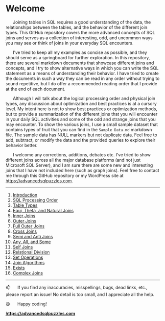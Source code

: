# Welcome

&nbsp;&nbsp;&nbsp;&nbsp;&nbsp;&nbsp;Joining tables in SQL requires a good understanding of the data, the relationships between the tables, and the behavior of the different join types.  This GitHub repository covers the more advanced concepts of SQL joins and serves as a collection of interesting, odd, and uncommon ways you may see or think of joins in your everyday SQL encounters.

&nbsp;&nbsp;&nbsp;&nbsp;&nbsp;&nbsp;I've tried to keep all my examples as concise as possible, and they should serve as a springboard for further exploration.  In this repository, there are several markdown documents that showcase different joins and concepts, and I try to show alternative ways in which you can write the SQL statement as a means of understanding their behavior.  I have tried to create the documents in such a way they can be read in any order without trying to sound repetitive, but I do offer a recommended reading order that I provide at the end of each document.

&nbsp;&nbsp;&nbsp;&nbsp;&nbsp;&nbsp;Although I will talk about the logical processing order and physical join types, any discussion about optimization and best practices is at a cursory level. My intent here is not to show best practices or optimization methods, but to provide a summarization of the different joins that you will encounter in your daily SQL activities and some of the odd and strange joins that you may encounter.  To show the various joins, I use a small sample dataset that contains types of fruit that you can find in the `Sample Data.md` markdown file.  The sample data has NULL markers but not duplicate data.  Feel free to add, subtract, or modify the data and the provided queries to explore their behavior better.

&nbsp;&nbsp;&nbsp;&nbsp;&nbsp;&nbsp;I welcome any corrections, additions, debates etc. I've tried to show different joins across all the major database platforms (and not just Microsoft SQL Server), and I am sure there are some new and interesting joins that I have not included here (such as graph joins).  Feel free to contact me through this GitHub repository or my WordPress site at https://advancedsqlpuzzles.com.  

---------------------------------------------------------

1. [Introduction](01%20-%20Introduction.md)
2. [SQL Processing Order](02%20-%20SQL%20Query%20Processing%20Order.md)
3. [Table Types](03%20-%20Table%20Types.md)
4. [Equi, Theta, and Natural Joins](04%20-%20Equi%2C%20Theta%2C%20and%20Natural%20Joins.md)
5. [Inner Joins](05%20-%20Inner%20Join.md)
6. [Outer Joins](06%20-%20Outer%20Joins.md)
7. [Full Outer Joins](07%20-%20Full%20Outer%20Join.md)
8. [Cross Joins](08%20-%20Cross%20Join.md)
9. [Semi and Anti Joins](09%20-%20Semi%20and%20Anti%20Joins.md)
10. [Any, All, and Some](10%20-%20Any%2C%20All%2C%20and%20Some.md)
11. [Self Joins](11%20-%20Self%20Join.md)
12. [Relational Division](12%20-%20Relational%20Division.md)
13. [Set Operations](13%20-%20Set%20Operations.md)
14. [Join Algorithms](14%20-%20Join%20Algorithms.md)
15. [Exists](15%20-%20Exists.md)
16. [Complex Joins](16%20-%20Complex%20Joins.md)

----------------

:mailbox:&nbsp;&nbsp;&nbsp;&nbsp;&nbsp;&nbsp;If you find any inaccuracies, misspellings, bugs, dead links, etc., please report an issue!  No detail is too small, and I appreciate all the help.

:smile:&nbsp;&nbsp;&nbsp;&nbsp;&nbsp;&nbsp;Happy coding!

**https://advancedsqlpuzzles.com**  


